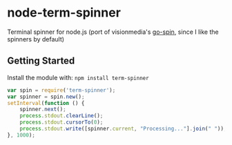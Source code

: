 # node-term-spinner

Terminal spinner for node.js (port of visionmedia's [go-spin](https://github.com/visionmedia/go-spin), since I like the spinners by default)

## Getting Started
Install the module with: `npm install term-spinner`

```javascript
var spin = require('term-spinner');
var spinner = spin.new();
setInterval(function () {
	spinner.next();
	process.stdout.clearLine();
	process.stdout.cursorTo(0);
	process.stdout.write([spinner.current, "Processing..."].join(" "));
}, 1000);
```
